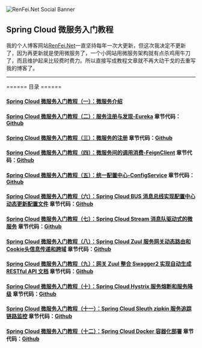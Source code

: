 ![RenFei.Net Social Banner](https://cdn.renfei.net/upload/image/2020/20200207204317.jpg)

## Spring Cloud 微服务入门教程
我的个人博客网站[RenFei.Net](https://www.renfei.net)一直坚持每年一次大更新，但这次我决定不更新了，因为再更新就是使用微服务了，一个小网站用微服务架构就有点杀鸡用牛刀了，而且维护起来比较费时费力。所以直接写成教程文章就不再大动干戈的去重写我的博客了。

---

====== 目录 ======
#### [Spring Cloud 微服务入门教程（一）：微服务介绍](https://www.renfei.net/posts/1003316)
#### [Spring Cloud 微服务入门教程（二）：服务注册与发现-Eureka](https://www.renfei.net/posts/1003320) 章节代码：[Github](https://github.com/NeilRen/SpringCloudDemo/tree/feature/eureka)
#### [Spring Cloud 微服务入门教程（三）：微服务的注册](https://www.renfei.net/posts/1003323) 章节代码：[Github](https://github.com/NeilRen/SpringCloudDemo/tree/feature/eureka-client)
#### [Spring Cloud 微服务入门教程（四）：微服务间的调用消费-FeignClient](https://www.renfei.net/posts/1003324) 章节代码：[Github](https://github.com/NeilRen/SpringCloudDemo/tree/feature/demo-client)
#### [Spring Cloud 微服务入门教程（五）：统一配置中心-ConfigService](https://www.renfei.net/posts/1003325) 章节代码：[Github](https://github.com/NeilRen/SpringCloudDemo/tree/feature/config-server)
#### [Spring Cloud 微服务入门教程（六）：Spring Cloud BUS 消息总线实现配置中心动态更新配置文件](https://www.renfei.net/posts/1003326) 章节代码：[Github](https://github.com/NeilRen/SpringCloudDemo/tree/feature/spring-cloud-bus)
#### [Spring Cloud 微服务入门教程（七）：Spring Cloud Stream 消息队驱动式的微服务](https://www.renfei.net/posts/1003327) 章节代码：[Github](https://github.com/NeilRen/SpringCloudDemo/tree/feature/spring-cloud-stream)
#### [Spring Cloud 微服务入门教程（八）：Spring Cloud Zuul 服务网关动态路由和Cookie头信息传递和跨域](https://www.renfei.net/posts/1003329) 章节代码：[Github](https://github.com/NeilRen/SpringCloudDemo/tree/feature/spring-cloud-zuul)
#### [Spring Cloud 微服务入门教程（九）：网关 Zuul 整合 Swagger2 实现自动生成 RESTful API 文档](https://www.renfei.net/posts/1003330) 章节代码：[Github](https://github.com/NeilRen/SpringCloudDemo/tree/feature/spring-cloud-zuul-swagger2)
#### [Spring Cloud 微服务入门教程（十）：Spring Cloud Hystrix 服务熔断和服务降级](https://www.renfei.net/posts/1003331) 章节代码：[Github](https://github.com/NeilRen/SpringCloudDemo/tree/feature/spring-cloud-hystrix)
#### [Spring Cloud 微服务入门教程（十一）：Spring Cloud Sleuth zipkin 服务追踪链路监控](https://www.renfei.net/posts/1003332) 章节代码：[Github](https://github.com/NeilRen/SpringCloudDemo/tree/feature/spring-cloud-sleuth)
#### [Spring Cloud 微服务入门教程（十二）：Spring Cloud Docker 容器化部署](https://www.renfei.net/posts/1003334) 章节代码：[Github](https://github.com/NeilRen/SpringCloudDemo/tree/feature/docker)
